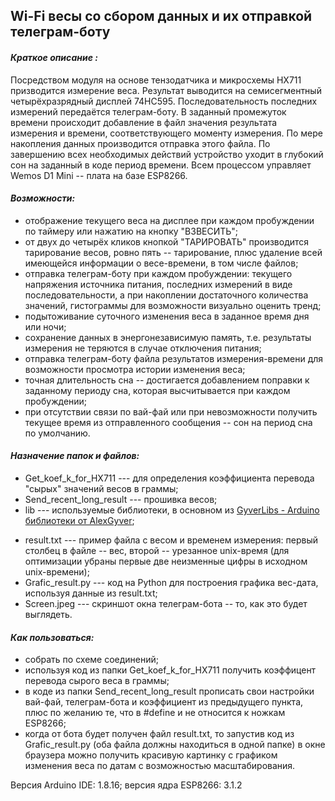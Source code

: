 ## Wi-Fi весы со сбором данных и их отправкой телеграм-боту
#### ___Краткое описание :___
Посредством модуля на основе тензодатчика и микросхемы HX711 призводится измерение веса. Результат выводится на семисегментный четырёхразрядный дисплей 74HC595. Последовательность последних измерений передаётся телеграм-боту. В заданный промежуток времени происходит добавление в файл значения результата измерения и времени, соответствующего моменту измерения. По мере накопления данных производится отправка этого файла. По завершению всех необходимых действий устройство уходит в глубокий сон на заданный в коде период времени. Всем процессом управляет Wemos D1 Mini -- плата на базе ESP8266.

#### ___Возможности:___
+ отображение текущего веса на дисплее при каждом пробуждении по таймеру или нажатию на кнопку "ВЗВЕСИТЬ";
+ от двух до четырёх кликов кнопкой "ТАРИРОВАТЬ" производится тарирование весов, ровно пять -- тарирование, плюс удаление всей имеющейся информации о весе-времени, в том числе файлов;
+ отправка телеграм-боту при каждом пробуждении: текущего напряжения источника питания, последних измерений в виде последовательности, а при накоплении достаточного количества значений, гистограммы для возможности визуально оценить тренд;
+ подытоживание суточного изменения веса в заданное время дня или ночи;
+ сохранение данных в энергонезависимую память, т.е. результаты измерения не теряются в случае отключения питания;
+ отправка телеграм-боту файла результатов измерения-времени для возможности просмотра истории изменения веса;
+ точная длительность сна -- достигается добавлением поправки к заданному периоду сна, которая высчитывается при каждом пробуждении;
+ при отсутствии связи по вай-фай или при невозможности получить текущее время из отправленного сообщения -- сон на период сна по умолчанию.


#### ___Назначение папок и файлов:___
+ Get_koef_k_for_HX711 --- для определения коэффициента перевода "сырых" значений весов в граммы;
+ Send_recent_long_result ---  прошивка весов;
+ lib --- используемые библиотеки, в основном из [GyverLibs - Arduino библиотеки от AlexGyver](https://github.com/GyverLibs);
- result.txt --- пример файла с весом и временем измерения: первый столбец в файле -- вес, второй -- урезанное unix-время (для оптимизации убраны первые две неизменные цифры в исходном unix-времени);
- Grafic_result.py --- код на Python для построения графика вес-дата, используя данные из result.txt;
- Screen.jpeg --- скриншот окна телеграм-бота -- то, как это будет выглядеть.

#### ___Как пользоваться:___
+ собрать по схеме соединений;
+ используя код из папки Get_koef_k_for_HX711 получить коэффицент перевода сырого веса в граммы;
+ в коде из папки Send_recent_long_result прописать свои настройки вай-фай, телеграм-бота и коэффициент из предыдущего пункта, плюс по желанию те, что в #define и не относится к ножкам ESP8266;
+ когда от бота будет получен файл result.txt, то запустив код из Grafic_result.py (оба файла должны находиться в одной папке) в окне браузера можно получить красивую картинку с графиком изменения веса по датам с возможностью масштабирования.

Версия Arduino IDE: 1.8.16; версия ядра ESP8266: 3.1.2